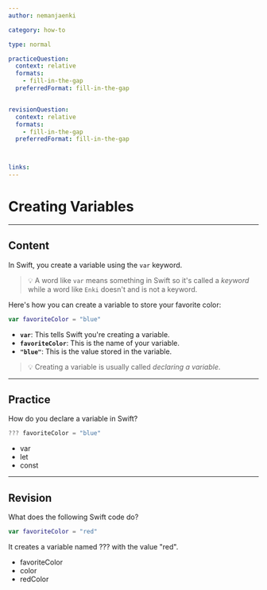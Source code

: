 ```yaml
---
author: nemanjaenki

category: how-to

type: normal

practiceQuestion:
  context: relative
  formats:
    - fill-in-the-gap
  preferredFormat: fill-in-the-gap


revisionQuestion:
  context: relative
  formats:
    - fill-in-the-gap
  preferredFormat: fill-in-the-gap



links:
---
```


# Creating Variables

---
## Content

In Swift, you create a variable using the `var` keyword.

> 💡 A word like `var` means something in Swift so it's called a *keyword* while a word like `Enki` doesn't and is not a keyword.

Here's how you can create a variable to store your favorite color:

```swift
var favoriteColor = "blue"
```

- **`var`**: This tells Swift you're creating a variable.
- **`favoriteColor`**: This is the name of your variable.
- **`"blue"`**: This is the value stored in the variable.

> 💡 Creating a variable is usually called *declaring a variable*.
---
## Practice

How do you declare a variable in Swift?

```swift
??? favoriteColor = "blue"
```

- var
- let
- const

---
## Revision

What does the following Swift code do?

```swift
var favoriteColor = "red"
```

It creates a variable named ??? with the value "red".

- favoriteColor
- color
- redColor
